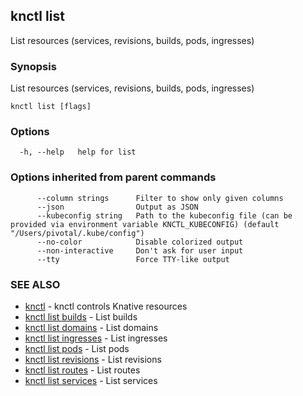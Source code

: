 ## knctl list

List resources (services, revisions, builds, pods, ingresses)

### Synopsis

List resources (services, revisions, builds, pods, ingresses)

```
knctl list [flags]
```

### Options

```
  -h, --help   help for list
```

### Options inherited from parent commands

```
      --column strings      Filter to show only given columns
      --json                Output as JSON
      --kubeconfig string   Path to the kubeconfig file (can be provided via environment variable KNCTL_KUBECONFIG) (default "/Users/pivotal/.kube/config")
      --no-color            Disable colorized output
      --non-interactive     Don't ask for user input
      --tty                 Force TTY-like output
```

### SEE ALSO

* [knctl](knctl.md)	 - knctl controls Knative resources
* [knctl list builds](knctl_list_builds.md)	 - List builds
* [knctl list domains](knctl_list_domains.md)	 - List domains
* [knctl list ingresses](knctl_list_ingresses.md)	 - List ingresses
* [knctl list pods](knctl_list_pods.md)	 - List pods
* [knctl list revisions](knctl_list_revisions.md)	 - List revisions
* [knctl list routes](knctl_list_routes.md)	 - List routes
* [knctl list services](knctl_list_services.md)	 - List services

